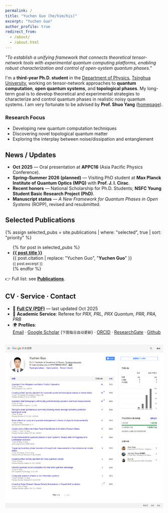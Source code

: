 ```yaml
---
permalink: /
title: "Yuchen Guo (he/him/his)"
excerpt: "Yuchen Guo"
author_profile: true
redirect_from:
  - /about/
  - /about.html
---
```


*"To establish a unifying framework that connects theoretical tensor-network tools with experimental quantum computing platforms, enabling robust characterization and control of open-system quantum phases."*

I'm a **third-year Ph.D. student** in the [Department of Physics](https://www.phys.tsinghua.edu.cn/), [Tsinghua University](https://www.tsinghua.edu.cn/), working on tensor-network approaches to **quantum computation**, **open quantum systems**, and **topological phases**. My long-term goal is to develop theoretical and experimental strategies to characterize and control quantum phases in realistic noisy quantum systems. I am very fortunate to be advised by **Prof. Shuo Yang** ([homepage](https://sites.google.com/view/shuoyang1984)).
### Research Focus
- Developing new quantum computation techniques  
- Discovering novel topological quantum matter  
- Exploring the interplay between noise/dissipation and entanglement

## News / Updates
- **Oct 2025** — Oral presentation at **APPC16** (Asia Pacific Physics Conference).  
- **Spring–Summer 2026 (planned)** — Visiting PhD student at **Max Planck Institute of Quantum Optics (MPQ)** with **Prof. J. I. Cirac**.  
- **Recent honors** — National Scholarship for Ph.D. Students; **NSFC Young Student Basic Research Project (PhD)**.  
- **Manuscript status** — *A New Framework for Quantum Phases in Open Systems* (ROPP), revised and resubmitted.

## Selected Publications

{% assign selected_pubs = site.publications | where: "selected", true | sort: "priority" %}
<ul>
{% for post in selected_pubs %}
  <li><b><a href="{{ post.paperurl }}">{{ post.title }}</a></b><br/>
  {{ post.citation | replace: "Yuchen Guo", "<b>Yuchen Guo</b>" }}<br/>
  <small>{{ post.excerpt }}</small></li>
{% endfor %}
</ul>

👉 Full list: see **[Publications](/publications/)**.

## CV · Service · Contact

- 📄 **[Full CV (PDF)](/assets/CV.pdf)** — last updated Oct 2025  
- 📝 **Academic Service**: Referee for *PRX, PRL, PRX Quantum, PRR, PRA, PRB*  
- 🌍 **Profiles**:  
  [Email](mailto:guo-yc23@mails.tsinghua.edu.cn) · 
  [Google Scholar](https://scholar.google.com/citations?user=ZbaW22gAAAAJ&hl) (<small>下图每日自动更新</small>) · 
  [ORCID](https://orcid.org/0000-0002-4901-2737) · 
  [ResearchGate](https://www.researchgate.net/profile/Yuchen-Guo-31) · 
  [Github](https://github.com/yuchenguommm)

<br/>
<img src="/images/scholar.png" alt="Google Scholar daily snapshot" />
